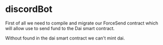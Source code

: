 # discordBot


First of all we need to compile and migrate our ForceSend contract which will allow use to send fund to the
Dai smart contract.

Without found in the dai smart contract we can't mint dai.